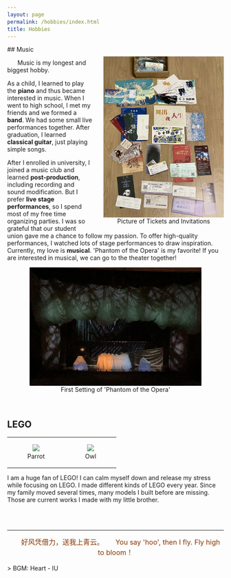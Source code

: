 ```yaml
---
layout: page
permalink: /hobbies/index.html
title: Hobbies
---
```

<audio autoplay loop hidden>
  <source src="/audio/IU - heart.mp3" type="audio/mp3">
  Your browser does not support the audio element.
</audio>
## Music
<body>
   <figure style="text-align: center; float: right; margin: 25px 0 10px 25px;">
    <img src="/images/tickets.jpg" width="280" style="display: block;">
    <figcaption>Picture of Tickets and Invitations</figcaption>
  </figure>
</body>

&nbsp;&nbsp;&nbsp;&nbsp;&nbsp;&nbsp;Music is my longest and biggest hobby. <br>

As a child, I learned to play the **piano** and thus became interested in music. When I went to high school, I met my friends and we formed a **band**. We had some small live performances together. After graduation, I learned **classical guitar**, just playing simple songs.

After I enrolled in university, I joined a music club and learned **post-production**, including recording and sound modification. But I prefer **live stage performances**, so I spend most of my free time organizing parties. I was so grateful that our student union gave me a chance to follow my passion. To offer high-quality performances, I watched lots of stage performances to draw inspiration. Currently, my love is **musical**. 'Phantom of the Opera' is my favorite! If you are interested in musical, we can go to the theater together!


<body>
   <figure style="text-align: center;">
    <img src="/images/phantom.jpg" width="400" style="display: block; margin: 0 auto;">
    <figcaption>First Setting of 'Phantom of the Opera'</figcaption>
  </figure>
</body>

<br>

## LEGO
<p></p>
<table style="width:100%; text-align: center; margin-bottom: 0; padding-bottom: 0;">
    <tr>
      <td><figure>
        <img src="/images/parrot.jpg" width="550" height="auto">
        <figcaption>Parrot</figcaption>
      </figure></td>
      <td><figure>
        <img src="/images/owl.jpg" width="550" height="auto">
        <figcaption>Owl</figcaption>
      </figure></td>
    </tr>
  </table>
<p>I am a huge fan of LEGO! I can calm myself down and release my stress while focusing on LEGO. I made different kinds of LEGO every year. Since my family moved several times, many models I built before are missing. Those are current works I made with my little brother.</p>
<br>
<br>

---

<center>
    <!--<img src="/images/christmas.jpg" width="150" height="auto">-->
    <!--<font color="#990000" size="5" >HAPPY LUNAR NEW YEAR!</font>-->
  <!--<br>-->
    &nbsp;&nbsp;&nbsp;&nbsp;&nbsp;&nbsp;<font color="#873600" size="3" >好风凭借力，送我上青云。</font>
    &nbsp;&nbsp;&nbsp;&nbsp;&nbsp;&nbsp;<font color="#873600" size="3" >You say 'hoo', then I fly. Fly high to bloom！</font>
  </center>

<br>
> BGM: Heart - IU
